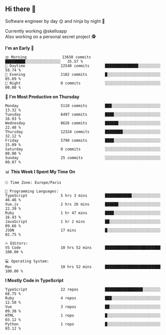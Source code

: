 ## Hi there 👋

Software engineer by day 🌞 and ninja by night 🌝

Currently working @skelloapp <br>
Also working on a personal secret project 🕵️

<!--START_SECTION:waka-->
**I'm an Early 🐤** 

```text
🌞 Morning                13650 commits       █████████░░░░░░░░░░░░░░░░   35.57 % 
🌆 Daytime                22540 commits       ███████████████░░░░░░░░░░   58.74 % 
🌃 Evening                2182 commits        █░░░░░░░░░░░░░░░░░░░░░░░░   05.69 % 
🌙 Night                  0 commits           ░░░░░░░░░░░░░░░░░░░░░░░░░   00.00 % 
```
📅 **I'm Most Productive on Thursday** 

```text
Monday                   5110 commits        ███░░░░░░░░░░░░░░░░░░░░░░   13.32 % 
Tuesday                  6497 commits        ████░░░░░░░░░░░░░░░░░░░░░   16.93 % 
Wednesday                8626 commits        ██████░░░░░░░░░░░░░░░░░░░   22.48 % 
Thursday                 12324 commits       ████████░░░░░░░░░░░░░░░░░   32.12 % 
Friday                   5790 commits        ████░░░░░░░░░░░░░░░░░░░░░   15.09 % 
Saturday                 0 commits           ░░░░░░░░░░░░░░░░░░░░░░░░░   00.00 % 
Sunday                   25 commits          ░░░░░░░░░░░░░░░░░░░░░░░░░   00.07 % 
```


📊 **This Week I Spent My Time On** 

```text
🕑︎ Time Zone: Europe/Paris

💬 Programming Languages: 
TypeScript               5 hrs 3 mins        ████████████░░░░░░░░░░░░░   46.46 % 
Vue.js                   2 hrs 26 mins       ██████░░░░░░░░░░░░░░░░░░░   22.39 % 
Ruby                     1 hr 47 mins        ████░░░░░░░░░░░░░░░░░░░░░   16.43 % 
JavaScript               1 hr 2 mins         ██░░░░░░░░░░░░░░░░░░░░░░░   09.66 % 
JSON                     17 mins             █░░░░░░░░░░░░░░░░░░░░░░░░   02.75 % 

🔥 Editors: 
VS Code                  10 hrs 52 mins      █████████████████████████   100.00 % 

💻 Operating System: 
Mac                      10 hrs 52 mins      █████████████████████████   100.00 % 
```

**I Mostly Code in TypeScript** 

```text
TypeScript               22 repos            █████████████████░░░░░░░░   68.75 % 
Ruby                     4 repos             ███░░░░░░░░░░░░░░░░░░░░░░   12.50 % 
Vue                      3 repos             ██░░░░░░░░░░░░░░░░░░░░░░░   09.38 % 
HTML                     1 repo              █░░░░░░░░░░░░░░░░░░░░░░░░   03.12 % 
Python                   1 repo              █░░░░░░░░░░░░░░░░░░░░░░░░   03.12 % 
```




<!--END_SECTION:waka-->

<!--
**antoinelncl/antoinelncl** is a ✨ _special_ ✨ repository because its `README.md` (this file) appears on your GitHub profile.

Here are some ideas to get you started:

- 🔭 I’m currently working on ...
- 🌱 I’m currently learning ...
- 👯 I’m looking to collaborate on ...
- 🤔 I’m looking for help with ...
- 💬 Ask me about ...
- 📫 How to reach me: ...
- 😄 Pronouns: ...
- ⚡ Fun fact: ...
-->
